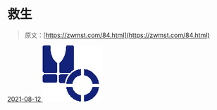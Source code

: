 <!--yml
category: 未分类
date: 0001-01-01 00:00:00
--->

# 救生

> 原文：[https://zwmst.com/84.html](https://zwmst.com/84.html)

   [ <time datetime="2021-08-12T08:59:29+08:00"> 2021-08-12 </time> ](https://zwmst.com/%e6%95%91%e7%94%9f)  [![](img/a3ef92040e75b24f1ef860be74a39414.png)](https://zwmst.com/wp-content/uploads/2021/08/1628729969-c007ddf72646c74.png)